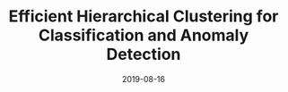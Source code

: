 ---
title: "Efficient Hierarchical Clustering for Classification and Anomaly Detection"
collection: underreview
date: 2019-08-16
venue: 'Under Review'
paperurl: ''
citation: 'With: Ishita Doshi, Sreekalyan Sajjala, Rushi Bhatt, Anirban Dasgupta. <i>Under Review</i>'
permalink: /publication/2015-10-01-paper-title-number-10
excerpt: 'This paper is about the number 3. The number 4 is left for future work.'
---